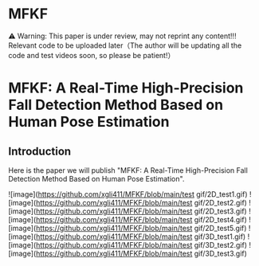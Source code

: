 # MFKF
⚠ Warning: This paper is under review, may not reprint any content!!!
Relevant code to be uploaded later（The author will be updating all the code and test videos soon, so please be patient!）
# MFKF: A Real-Time High-Precision Fall Detection Method Based on Human Pose Estimation

## Introduction
Here is the paper we will publish "MFKF: A Real-Time High-Precision Fall Detection Method Based on Human Pose Estimation". 

![image](https://github.com/xgli411/MFKF/blob/main/test gif/2D_test1.gif)
![image](https://github.com/xgli411/MFKF/blob/main/test gif/2D_test2.gif)
![image](https://github.com/xgli411/MFKF/blob/main/test gif/2D_test3.gif)
![image](https://github.com/xgli411/MFKF/blob/main/test gif/2D_test4.gif)
![image](https://github.com/xgli411/MFKF/blob/main/test gif/2D_test5.gif)
![image](https://github.com/xgli411/MFKF/blob/main/test gif/3D_test1.gif)
![image](https://github.com/xgli411/MFKF/blob/main/test gif/3D_test2.gif)
![image](https://github.com/xgli411/MFKF/blob/main/test gif/3D_test3.gif)
